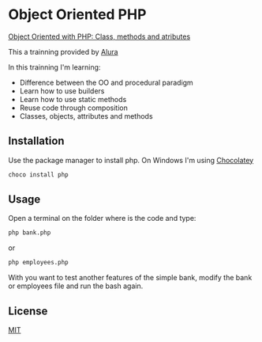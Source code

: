# Object Oriented PHP
[Object Oriented with PHP: Class, methods and atributes](https://cursos.alura.com.br/course/php-oo-classes-metodos-atributos)

This a trainning provided by [Alura](https://cursos.alura.com.br)

In this trainning I'm learning:
- Difference between the OO and procedural paradigm
- Learn how to use builders
- Learn how to use static methods
- Reuse code through composition
- Classes, objects, attributes and methods

## Installation

Use the package manager to install php.
On Windows I'm using [Chocolatey](https://chocolatey.org/)
```bash
choco install php
```

## Usage
Open a terminal on the folder where is the code and type:

```bash
php bank.php
```

or

```bash
php employees.php
```

With you want to test another features of the simple bank, modify the bank or employees file and run the bash again.

## License
[MIT](https://github.com/GabrielDSousa/Orientacao_Objetos_PHP/blob/master/LICENSE.md)

